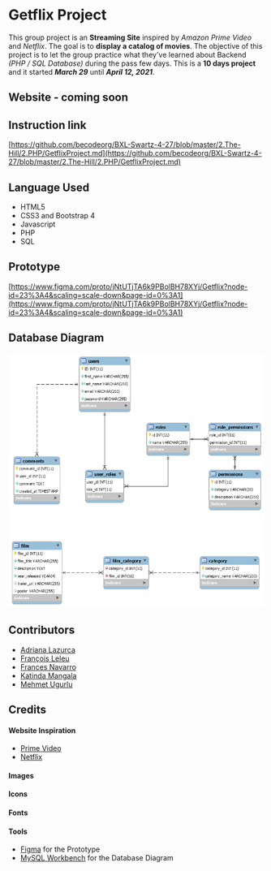 # Getflix Project
This group project is an **Streaming Site** inspired by *Amazon Prime Video* and *Netflix*. The goal is to **display a catalog of movies**.
The objective of this project is to let the group practice what they've learned about Backend *(PHP / SQL Database)* during the pass few days. This is a **10 days project** and it started ***March 29*** until ***April 12, 2021***.

## Website - coming soon

## Instruction link
[https://github.com/becodeorg/BXL-Swartz-4-27/blob/master/2.The-Hill/2.PHP/GetflixProject.md](https://github.com/becodeorg/BXL-Swartz-4-27/blob/master/2.The-Hill/2.PHP/GetflixProject.md)

## Language Used
- HTML5
- CSS3 and Bootstrap 4
- Javascript
- PHP
- SQL

## Prototype
[https://www.figma.com/proto/jNtUTjTA6k9PBolBH78XYj/Getflix?node-id=23%3A4&scaling=scale-down&page-id=0%3A1](https://www.figma.com/proto/jNtUTjTA6k9PBolBH78XYj/Getflix?node-id=23%3A4&scaling=scale-down&page-id=0%3A1)

## Database Diagram
![Getflix Database Diagram](documentation/getflix_database_diagram.png)

## Contributors
- [Adriana Lazurca](https://github.com/adriana-lazurca)
- [François Leleu](https://github.com/FrancoisLeleu)
- [Frances Navarro](https://github.com/frances-joffany-navarro)
- [Katinda Mangala](https://github.com/katinda)
- [Mehmet Ugurlu](https://github.com/mugurlu0)

## Credits
#### **Website Inspiration**
- [Prime Video](https://www.primevideo.com/)
- [Netflix](https://www.netflix.com/be-en/)
  
#### **Images**

#### **Icons**

#### **Fonts**

#### **Tools**
  - [Figma](https://www.figma.com/) for the Prototype
  - [MySQL Workbench](https://www.mysql.com/products/workbench/) for the Database Diagram